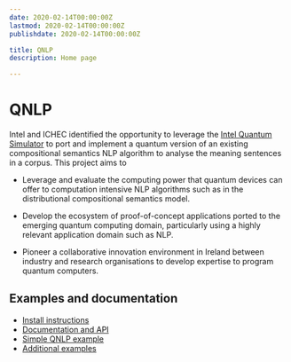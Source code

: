 ```yaml
---
date: 2020-02-14T00:00:00Z
lastmod: 2020-02-14T00:00:00Z
publishdate: 2020-02-14T00:00:00Z

title: QNLP
description: Home page

---
```


# QNLP

Intel and ICHEC identified the opportunity to leverage the [Intel Quantum Simulator](https://github.com/intel/intel-qs) to port and implement a quantum version of an existing compositional semantics NLP algorithm to analyse the meaning sentences in a corpus. This project aims to

 - Leverage and evaluate the computing power that quantum devices can offer to computation intensive NLP algorithms such as in the distributional compositional semantics model.

 - Develop the ecosystem of proof-of-concept applications ported to the emerging quantum computing domain, particularly using a highly relevant application domain such as NLP.

 - Pioneer a collaborative innovation environment in Ireland between industry and research organisations to develop expertise to program quantum computers.


## Examples and documentation

* [Install instructions](install/)
* [Documentation and API](docs/)
* [Simple QNLP example](examples/qnlp_python)
* [Additional examples](examples)
